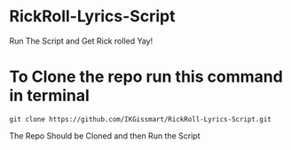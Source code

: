 # RickRoll-Lyrics-Script
Run The Script and Get Rick rolled 
Yay!
# To Clone the repo run this command in terminal 
```
git clone https://github.com/IKGissmart/RickRoll-Lyrics-Script.git

```
The Repo Should be Cloned and then Run the Script 
